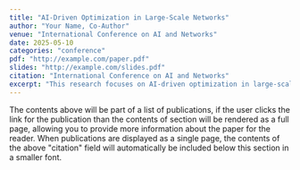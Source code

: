 ```yaml
---
title: "AI-Driven Optimization in Large-Scale Networks"
author: "Your Name, Co-Author"
venue: "International Conference on AI and Networks"
date: 2025-05-10
categories: "conference"
pdf: "http://example.com/paper.pdf"
slides: "http://example.com/slides.pdf"
citation: "International Conference on AI and Networks"
excerpt: "This research focuses on AI-driven optimization in large-scale networks."
---
```


The contents above will be part of a list of publications, if the user clicks the link for the publication than the contents of section will be rendered as a full page, allowing you to provide more information about the paper for the reader. When publications are displayed as a single page, the contents of the above "citation" field will automatically be included below this section in a smaller font.
